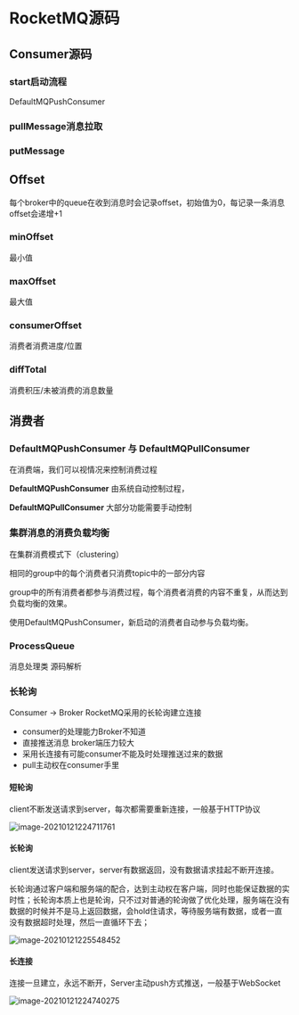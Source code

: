 # RocketMQ源码

## Consumer源码

### start启动流程

DefaultMQPushConsumer

### pullMessage消息拉取

### putMessage



## Offset

每个broker中的queue在收到消息时会记录offset，初始值为0，每记录一条消息offset会递增+1

### **minOffset**

最小值

### maxOffset

最大值

### consumerOffset

消费者消费进度/位置

### diffTotal

消费积压/未被消费的消息数量

## 消费者

### DefaultMQPushConsumer 与 DefaultMQPullConsumer

在消费端，我们可以视情况来控制消费过程

**DefaultMQPushConsumer** 由系统自动控制过程，

**DefaultMQPullConsumer** 大部分功能需要手动控制

### 集群消息的消费负载均衡

在集群消费模式下（clustering）

相同的group中的每个消费者只消费topic中的一部分内容

group中的所有消费者都参与消费过程，每个消费者消费的内容不重复，从而达到负载均衡的效果。

使用DefaultMQPushConsumer，新启动的消费者自动参与负载均衡。

### ProcessQueue

消息处理类 源码解析

### 长轮询

Consumer -> Broker RocketMQ采用的长轮询建立连接

- consumer的处理能力Broker不知道
- 直接推送消息 broker端压力较大
- 采用长连接有可能consumer不能及时处理推送过来的数据
- pull主动权在consumer手里

#### 短轮询

client不断发送请求到server，每次都需要重新连接，一般基于HTTP协议

![image-20210121224711761](https://yeyangshu-picgo.oss-cn-shanghai.aliyuncs.com/img/image-20210121224711761.png)

#### 长轮询

client发送请求到server，server有数据返回，没有数据请求挂起不断开连接。

长轮询通过客户端和服务端的配合，达到主动权在客户端，同时也能保证数据的实时性；长轮询本质上也是轮询，只不过对普通的轮询做了优化处理，服务端在没有数据的时候并不是马上返回数据，会hold住请求，等待服务端有数据，或者一直没有数据超时处理，然后一直循环下去；

![image-20210121225548452](https://yeyangshu-picgo.oss-cn-shanghai.aliyuncs.com/img/image-20210121225548452.png)

#### 长连接

连接一旦建立，永远不断开，Server主动push方式推送，一般基于WebSocket

![image-20210121224740275](https://yeyangshu-picgo.oss-cn-shanghai.aliyuncs.com/img/image-20210121224740275.png)
